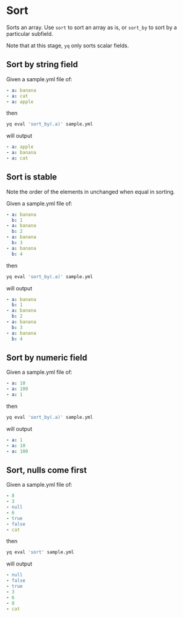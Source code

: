 # Sort

Sorts an array. Use `sort` to sort an array as is, or `sort_by` to sort by a particular subfield.

Note that at this stage, `yq` only sorts scalar fields.

## Sort by string field
Given a sample.yml file of:
```yaml
- a: banana
- a: cat
- a: apple
```
then
```bash
yq eval 'sort_by(.a)' sample.yml
```
will output
```yaml
- a: apple
- a: banana
- a: cat
```

## Sort is stable
Note the order of the elements in unchanged when equal in sorting.

Given a sample.yml file of:
```yaml
- a: banana
  b: 1
- a: banana
  b: 2
- a: banana
  b: 3
- a: banana
  b: 4
```
then
```bash
yq eval 'sort_by(.a)' sample.yml
```
will output
```yaml
- a: banana
  b: 1
- a: banana
  b: 2
- a: banana
  b: 3
- a: banana
  b: 4
```

## Sort by numeric field
Given a sample.yml file of:
```yaml
- a: 10
- a: 100
- a: 1
```
then
```bash
yq eval 'sort_by(.a)' sample.yml
```
will output
```yaml
- a: 1
- a: 10
- a: 100
```

## Sort, nulls come first
Given a sample.yml file of:
```yaml
- 8
- 3
- null
- 6
- true
- false
- cat
```
then
```bash
yq eval 'sort' sample.yml
```
will output
```yaml
- null
- false
- true
- 3
- 6
- 8
- cat
```

